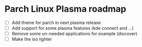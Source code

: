 # Parch Linux Plasma roadmap

- [ ] Add theme for parch in next plasma release
- [ ] Add support for some plasma features (kde connect and ...)
- [ ] Remove some un-needed applications for example (discover)
- [ ] Make the iso lighter
